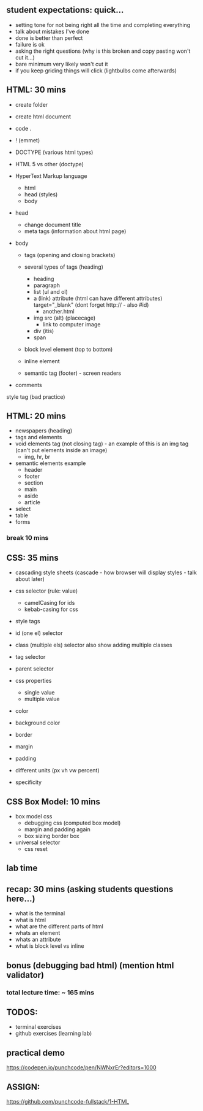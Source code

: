 ## student expectations: quick...

- setting tone for not being right all the time and completing everything
- talk about mistakes I've done
- done is better than perfect
- failure is ok
- asking the right questions (why is this broken and copy pasting won't cut it...)
- bare minimum very likely won't cut it
- if you keep griding things will click (lightbulbs come afterwards)

## HTML: 30 mins

- create folder
- create html document
- code .

- ! (emmet)
- DOCTYPE (various html types)
- HTML 5 vs other (doctype)
- HyperText Markup language
  - html
  - head (styles)
  - body
- head
  - change document title
  - meta tags (information about html page)
- body

  - tags (opening and closing brackets)
  - several types of tags (heading)
    - heading
    - paragraph
    - list (ul and ol)
    - a (link) attribute (html can have different attributes) target="\_blank" (dont forget http:// - also #id)
      - another.html
    - img src (alt) (placecage)
      - link to computer image
    - div (itis)
    - span
  - block level element (top to bottom)
  - inline element

  - semantic tag (footer) - screen readers

- comments <!-- comment -->

style tag (bad practice)

## HTML: 20 mins

- newspapers (heading)
- tags and elements
- void elements tag (not closing tag) - an example of this is an img tag (can't put elements inside an image)
  - img, hr, br
- semantic elements example
  - header
  - footer
  - section
  - main
  - aside
  - article
- select
- table
- forms

### break 10 mins

## CSS: 35 mins

- cascading style sheets (cascade - how browser will display styles - talk about later)
- css selector (rule: value)

  - camelCasing for ids
  - kebab-casing for css

- style tags
- id (one el) selector
- class (multiple els) selector also show adding multiple classes
- tag selector
- parent selector

- css properties
  - single value
  - multiple value
- color
- background color
- border
- margin
- padding
- different units (px vh vw percent)

- specificity

## CSS Box Model: 10 mins

- box model css
  - debugging css (computed box model)
  - margin and padding again
  - box sizing border box
- universal selector
  - css reset

## lab time

## recap: 30 mins (asking students questions here...)

- what is the terminal
- what is html
- what are the different parts of html
- whats an element
- whats an attribute
- what is block level vs inline

## bonus (debugging bad html) (mention html validator)

### total lecture time: ~ 165 mins

## TODOS:

- terminal exercises
- github exercises (learning lab)

## practical demo

https://codepen.io/punchcode/pen/NWNxrEr?editors=1000

## ASSIGN:

https://github.com/punchcode-fullstack/1-HTML
